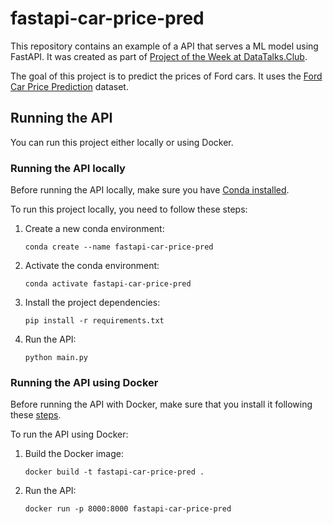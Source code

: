 # fastapi-car-price-pred

This repository contains an example of a API that serves a ML model using FastAPI. It was created as part of [Project of the Week at DataTalks.Club](https://github.com/DataTalksClub/project-of-the-week).

The goal of this project is to predict the prices of Ford cars. It uses the [Ford Car Price Prediction](https://www.kaggle.com/datasets/adhurimquku/ford-car-price-prediction) dataset.


## Running the API

You can run this project either locally or using Docker.

### Running the API locally

Before running the API locally, make sure you have [Conda installed](https://docs.conda.io/projects/conda/en/latest/user-guide/install/index.html).

To run this project locally, you need to follow these steps:

1. Create a new conda environment:
   
   ```
   conda create --name fastapi-car-price-pred
   ```

2. Activate the conda environment:

   ```
   conda activate fastapi-car-price-pred
   ```

3. Install the project dependencies:

   ```
   pip install -r requirements.txt
   ```

4. Run the API:
   
   ```
   python main.py
   ```


### Running the API using Docker

Before running the API with Docker, make sure that you install it following these [steps](https://docs.docker.com/get-docker/).

To run the API using Docker:

1. Build the Docker image:

   ```
   docker build -t fastapi-car-price-pred . 
   ```

2. Run the API:

   ```
   docker run -p 8000:8000 fastapi-car-price-pred
   ```
   



